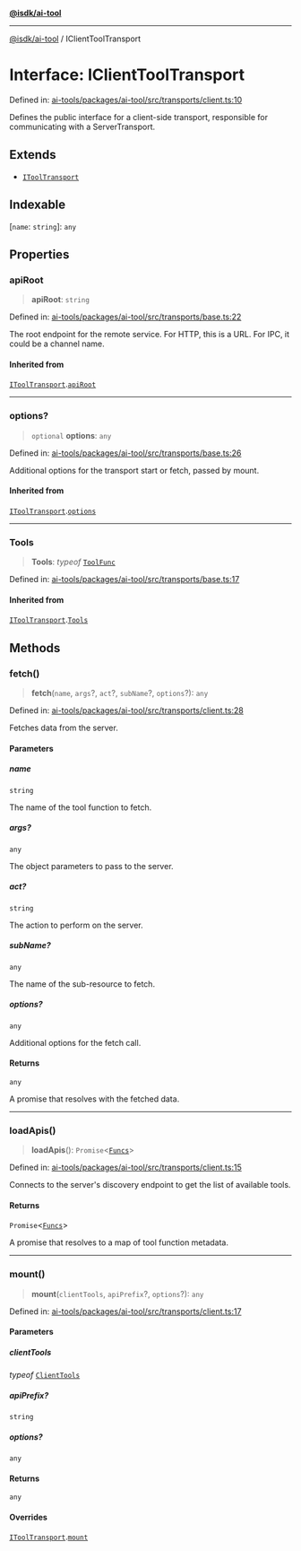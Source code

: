 [**@isdk/ai-tool**](../README.md)

***

[@isdk/ai-tool](../globals.md) / IClientToolTransport

# Interface: IClientToolTransport

Defined in: [ai-tools/packages/ai-tool/src/transports/client.ts:10](https://github.com/isdk/ai-tool.js/blob/a24331161aecd2d7bbd8dc9f9cd3d984871261cb/src/transports/client.ts#L10)

Defines the public interface for a client-side transport,
responsible for communicating with a ServerTransport.

## Extends

- [`IToolTransport`](IToolTransport.md)

## Indexable

\[`name`: `string`\]: `any`

## Properties

### apiRoot

> **apiRoot**: `string`

Defined in: [ai-tools/packages/ai-tool/src/transports/base.ts:22](https://github.com/isdk/ai-tool.js/blob/a24331161aecd2d7bbd8dc9f9cd3d984871261cb/src/transports/base.ts#L22)

The root endpoint for the remote service.
For HTTP, this is a URL. For IPC, it could be a channel name.

#### Inherited from

[`IToolTransport`](IToolTransport.md).[`apiRoot`](IToolTransport.md#apiroot)

***

### options?

> `optional` **options**: `any`

Defined in: [ai-tools/packages/ai-tool/src/transports/base.ts:26](https://github.com/isdk/ai-tool.js/blob/a24331161aecd2d7bbd8dc9f9cd3d984871261cb/src/transports/base.ts#L26)

Additional options for the transport start or fetch, passed by mount.

#### Inherited from

[`IToolTransport`](IToolTransport.md).[`options`](IToolTransport.md#options)

***

### Tools

> **Tools**: *typeof* [`ToolFunc`](../classes/ToolFunc.md)

Defined in: [ai-tools/packages/ai-tool/src/transports/base.ts:17](https://github.com/isdk/ai-tool.js/blob/a24331161aecd2d7bbd8dc9f9cd3d984871261cb/src/transports/base.ts#L17)

#### Inherited from

[`IToolTransport`](IToolTransport.md).[`Tools`](IToolTransport.md#tools)

## Methods

### fetch()

> **fetch**(`name`, `args`?, `act`?, `subName`?, `options`?): `any`

Defined in: [ai-tools/packages/ai-tool/src/transports/client.ts:28](https://github.com/isdk/ai-tool.js/blob/a24331161aecd2d7bbd8dc9f9cd3d984871261cb/src/transports/client.ts#L28)

Fetches data from the server.

#### Parameters

##### name

`string`

The name of the tool function to fetch.

##### args?

`any`

The object parameters to pass to the server.

##### act?

`string`

The action to perform on the server.

##### subName?

`any`

The name of the sub-resource to fetch.

##### options?

`any`

Additional options for the fetch call.

#### Returns

`any`

A promise that resolves with the fetched data.

***

### loadApis()

> **loadApis**(): `Promise`\<[`Funcs`](Funcs.md)\>

Defined in: [ai-tools/packages/ai-tool/src/transports/client.ts:15](https://github.com/isdk/ai-tool.js/blob/a24331161aecd2d7bbd8dc9f9cd3d984871261cb/src/transports/client.ts#L15)

Connects to the server's discovery endpoint to get the list of available tools.

#### Returns

`Promise`\<[`Funcs`](Funcs.md)\>

A promise that resolves to a map of tool function metadata.

***

### mount()

> **mount**(`clientTools`, `apiPrefix`?, `options`?): `any`

Defined in: [ai-tools/packages/ai-tool/src/transports/client.ts:17](https://github.com/isdk/ai-tool.js/blob/a24331161aecd2d7bbd8dc9f9cd3d984871261cb/src/transports/client.ts#L17)

#### Parameters

##### clientTools

*typeof* [`ClientTools`](../classes/ClientTools.md)

##### apiPrefix?

`string`

##### options?

`any`

#### Returns

`any`

#### Overrides

[`IToolTransport`](IToolTransport.md).[`mount`](IToolTransport.md#mount)
